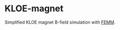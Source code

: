 # KLOE-magnet
Simplified KLOE magnet B-field simulation with [FEMM](https://www.femm.info/wiki/HomePage).

